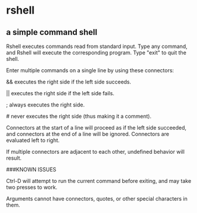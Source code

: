 # rshell
## a simple command shell

Rshell executes commands read from standard input. Type any command, and Rshell will execute the corresponding program. Type "exit" to quit the shell.


Enter multiple commands on a single line by using these connectors:

&& executes the right side if the left side succeeds.

|| executes the right side if the left side fails.

; always executes the right side.

\# never executes the right side (thus making it a comment).


Connectors at the start of a line will proceed as if the left side succeeded, and connectors at the end of a line will be ignored. Connectors are evaluated left to right.

If multiple connectors are adjacent to each other, undefined behavior will result.


###KNOWN ISSUES

Ctrl-D will attempt to run the current command before exiting, and may take two presses to work.

Arguments cannot have connectors, quotes, or other special characters in them.

